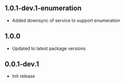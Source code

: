 ## 1.0.1-dev.1-enumeration

* Added downsync of service to support enumeration

## 1.0.0

* Updated to latest package versions

## 0.0.1-dev.1

* Init release
